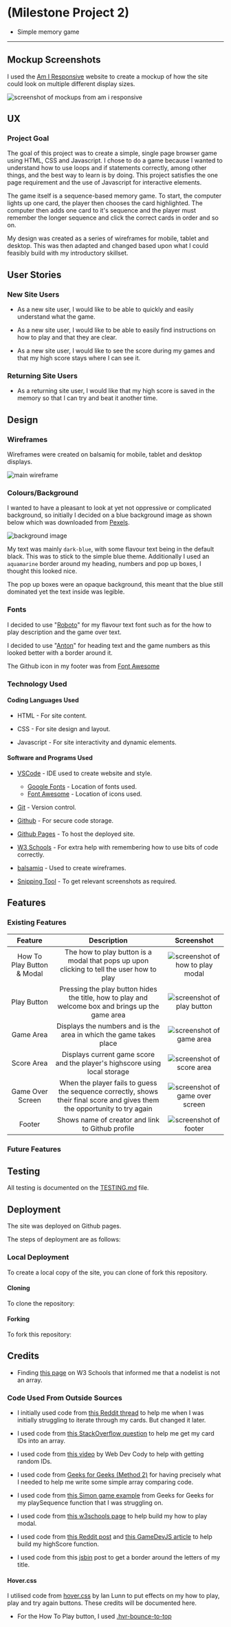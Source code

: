 # (Milestone Project 2)

* Simple memory game

---

## Mockup Screenshots

I used the [Am I Responsive]() website to create a mockup of how the site could look on multiple different display sizes.

![screenshot of mockups from am i responsive]()

## UX 

### Project Goal

The goal of this project was to create a simple, single page browser game using HTML, CSS and Javascript. I chose to do a game because I wanted to understand how to use loops and if statements correctly, among other things, and the best way to learn is by doing. This project satisfies the one page requirement and the use of Javascript for interactive elements.

The game itself is a sequence-based memory game. To start, the computer lights up one card, the player then chooses the card highlighted. The computer then adds one card to it's sequence and the player must remember the longer sequence and click the correct cards in order and so on.

My design was created as a series of wireframes for mobile, tablet and desktop. This was then adapted and changed based upon what I could feasibly build with my introductory skillset.

## User Stories

### New Site Users

* As a new site user, I would like to be able to quickly and easily understand what the game.

* As a new site user, I would like to be able to easily find instructions on how to play and that they are clear.

* As a new site user, I would like to see the score during my games and that my high score stays where I can see it.

### Returning Site Users

* As a returning site user, I would like that my high score is saved in the memory so that I can try and beat it another time. 

## Design

### Wireframes

Wireframes were created on balsamiq for mobile, tablet and desktop displays.

![main wireframe](/readme%20documentations/wireframes/main%20wireframe%20v2.png)

### Colours/Background

I wanted to have a pleasant to look at yet not oppressive or complicated background, so initially I decided on a blue background image as shown below which was downloaded from [Pexels](https://www.pexels.com/photo/blue-wallpaper-2680270/).

![background image](/assets/images/background-images/pexels-pixelcop-2680270.jpg)

My text was mainly `dark-blue`, with some flavour text being in the default black. This was to stick to the simple blue theme. Additionally I used an `aquamarine` border around my heading, numbers and pop up boxes, I thought this looked nice. 

The pop up boxes were an opaque background, this meant that the blue still dominated yet the text inside was legible.

### Fonts

I decided to use "[Roboto](https://fonts.google.com/specimen/Roboto)" for my flavour text font such as for the how to play description and the game over text.

I decided to use "[Anton](https://fonts.google.com/specimen/Anton)" for heading text and the game numbers as this looked better with a border around it.

The Github icon in my footer was from [Font Awesome]()

### Technology Used 

#### Coding Languages Used

* HTML - For site content.

* CSS - For site design and layout.

* Javascript - For site interactivity and dynamic elements.

#### Software and Programs Used

* [VSCode](https://code.visualstudio.com/) - IDE used to create website and style.
    * [Google Fonts](https://fonts.google.com/) - Location of fonts used.
    * [Font Awesome](https://fontawesome.com/) - Location of icons used.

* [Git](https://git-scm.com/) - Version control.

* [Github](https://github.com/) - For secure code storage.

* [Github Pages](https://pages.github.com/) - To host the deployed site.

* [W3 Schools](https://www.w3schools.com/) - For extra help with remembering how to use bits of code correctly.

* [balsamiq](https://balsamiq.com/) - Used to create wireframes.

* [Snipping Tool](https://support.microsoft.com/en-us/windows/use-snipping-tool-to-capture-screenshots-00246869-1843-655f-f220-97299b865f6b) - To get relevant screenshots as required.

## Features 

### Existing Features 

| Feature | Description | Screenshot |
| :---: | :---: | :---: |
| How To Play Button & Modal | The how to play button is a modal that pops up upon clicking to tell the user how to play | ![screenshot of how to play modal](/readme%20documentations/screenshots/features%20screenshots/how%20to%20play%20modal.png) |
| Play Button | Pressing the play button hides the title, how to play and welcome box and brings up the game area | ![screenshot of play button](/readme%20documentations/screenshots/features%20screenshots/play%20button.png) |
| Game Area | Displays the numbers and is the area in which the game takes place | ![screenshot of game area](/readme%20documentations/screenshots/features%20screenshots/game%20area.png) |
| Score Area | Displays current game score and the player's highscore using local storage | ![screenshot of score area](/readme%20documentations/screenshots/features%20screenshots/score%20area.png) |
| Game Over Screen | When the player fails to guess the sequence correctly, shows their final score and gives them the opportunity to try again | ![screenshot of game over screen](/readme%20documentations/screenshots/features%20screenshots/game%20over%20screen.png) |
| Footer | Shows name of creator and link to Github profile | ![screenshot of footer](/readme%20documentations/screenshots/features%20screenshots/footer.png) |



### Future Features



## Testing 

All testing is documented on the [TESTING.md](TESTING.md) file.

## Deployment

The site was deployed on Github pages.

The steps of deployment are as follows:


### Local Deployment 

To create a local copy of the site, you can clone of fork this repository.

#### Cloning

To clone the repository:

#### Forking

To fork this repository:


## Credits

* Finding [this page](https://www.w3schools.com/jsref/dom_obj_html_nodelist.asp) on W3 Schools that informed me that a nodelist is not an array.

### Code Used From Outside Sources

* I initially used code from [this Reddit thread](https://www.reddit.com/r/learnjavascript/comments/jkv7lo/put_div_elements_in_array/) to help me when I was initially struggling to iterate through my cards. But changed it later.

* I used code from [this StackOverflow question](https://stackoverflow.com/questions/29116240/create-an-array-from-ids-from-divs) to help me get my card IDs into an array.

* I used code from [this video](https://www.youtube.com/watch?v=W0MxUHlZo6U&t=1450s) by Web Dev Cody to help with getting random IDs.

* I used code from [Geeks for Geeks (Method 2)](https://www.geeksforgeeks.org/how-to-compare-two-arrays-in-javascript/) for having precisely what I needed to help me write some simple array comparing code.

* I used code from [this Simon game example](https://www.geeksforgeeks.org/create-a-simon-game-using-html-css-javascript/) from Geeks for Geeks for my playSequence function that I was struggling on.

* I used code from [this w3schools page](https://www.w3schools.com/howto/howto_css_modals.asp) to help build my how to play modal.

* I used code from [this Reddit post](https://www.reddit.com/r/learnjavascript/comments/ii6yzh/making_a_high_score_localstorage/) and [this GameDevJS article](https://gamedevjs.com/articles/using-local-storage-for-high-scores-and-game-progress/#:~:text=You%20can%20do%20this%20by,value%20associated%20with%20a%20key.) to help build my highScore function.

* I used code from this [jsbin](https://jsbin.com/ribacacazi/edit?html,css,output) post to get a border around the letters of my title.

#### Hover.css

I utilised code from [hover.css](https://ianlunn.github.io/Hover/) by Ian Lunn to put effects on my how to play, play and try again buttons. These credits will be documented here.

* For the How To Play button, I used [.hvr-bounce-to-top](https://github.com/IanLunn/Hover/blob/master/css/hover.css#L1540)